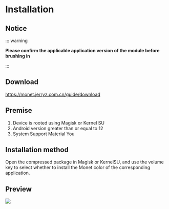 # Installation

## Notice

::: warning

**Please confirm the applicable application version of the module before brushing in**

:::

## Download

https://monet.jerryz.com.cn/guide/download

## Premise

1. Device is rooted using Magisk or Kernel SU
2. Android version greater than or equal to 12
3. System Support Material You

## Installation method

Open the compressed package in Magisk or KernelSU, and use the volume key to select whether to install the Monet color of the corresponding application.

## Preview

![](/1.png)
